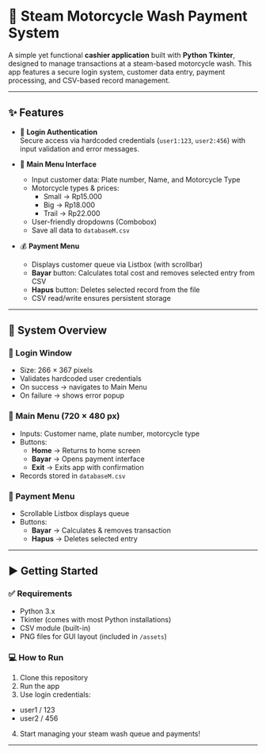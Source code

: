 # 🧼 Steam Motorcycle Wash Payment System

A simple yet functional **cashier application** built with **Python Tkinter**, designed to manage transactions at a steam-based motorcycle wash. This app features a secure login system, customer data entry, payment processing, and CSV-based record management.

---

## ✨ Features

- 🔐 **Login Authentication**  
  Secure access via hardcoded credentials (`user1:123`, `user2:456`) with input validation and error messages.

- 🧾 **Main Menu Interface**  
  - Input customer data: Plate number, Name, and Motorcycle Type  
  - Motorcycle types & prices:  
    - Small → Rp15.000  
    - Big → Rp18.000  
    - Trail → Rp22.000  
  - User-friendly dropdowns (Combobox)  
  - Save all data to `databaseM.csv`

- 💰 **Payment Menu**  
  - Displays customer queue via Listbox (with scrollbar)  
  - **Bayar** button: Calculates total cost and removes selected entry from CSV  
  - **Hapus** button: Deletes selected record from the file  
  - CSV read/write ensures persistent storage

---

## 🧠 System Overview

### 🔹 Login Window
- Size: 266 × 367 pixels  
- Validates hardcoded user credentials  
- On success → navigates to Main Menu  
- On failure → shows error popup

### 🔹 Main Menu (720 × 480 px)
- Inputs: Customer name, plate number, motorcycle type  
- Buttons:  
  - **Home** → Returns to home screen  
  - **Bayar** → Opens payment interface  
  - **Exit** → Exits app with confirmation  
- Records stored in `databaseM.csv`

### 🔹 Payment Menu
- Scrollable Listbox displays queue  
- Buttons:  
  - **Bayar** → Calculates & removes transaction  
  - **Hapus** → Deletes selected entry  

---

## ▶️ Getting Started

### ✅ Requirements

- Python 3.x  
- Tkinter (comes with most Python installations)  
- CSV module (built-in)  
- PNG files for GUI layout (included in `/assets`)

### 💻 How to Run

1. Clone this repository  
2. Run the app
3. Use login credentials:
  - user1 / 123
  - user2 / 456
4. Start managing your steam wash queue and payments!

---
